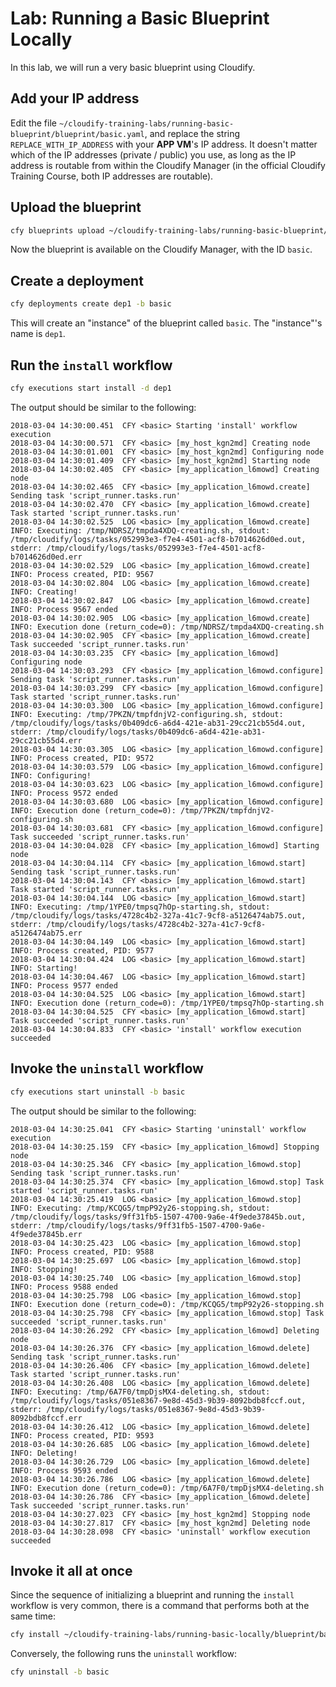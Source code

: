 # Lab: Running a Basic Blueprint Locally

In this lab, we will run a very basic blueprint using Cloudify.

## Add your IP address

Edit the file `~/cloudify-training-labs/running-basic-blueprint/blueprint/basic.yaml`,
and replace the string `REPLACE_WITH_IP_ADDRESS` with your **APP VM**'s IP address.
It doesn't matter which of the IP addresses (private / public) you use, as long as
the IP address is routable from within the Cloudify Manager (in the official Cloudify Training Course,
both IP addresses are routable).

## Upload the blueprint

```bash
cfy blueprints upload ~/cloudify-training-labs/running-basic-blueprint/blueprint/basic.yaml -b basic
```

Now the blueprint is available on the Cloudify Manager, with the ID `basic`.

## Create a deployment

```bash
cfy deployments create dep1 -b basic
```

This will create an "instance" of the blueprint called `basic`. The "instance"'s name is `dep1`.

## Run the `install` workflow

```bash
cfy executions start install -d dep1
```

The output should be similar to the following:

```
2018-03-04 14:30:00.451  CFY <basic> Starting 'install' workflow execution
2018-03-04 14:30:00.571  CFY <basic> [my_host_kgn2md] Creating node
2018-03-04 14:30:01.001  CFY <basic> [my_host_kgn2md] Configuring node
2018-03-04 14:30:01.409  CFY <basic> [my_host_kgn2md] Starting node
2018-03-04 14:30:02.405  CFY <basic> [my_application_l6mowd] Creating node
2018-03-04 14:30:02.465  CFY <basic> [my_application_l6mowd.create] Sending task 'script_runner.tasks.run'
2018-03-04 14:30:02.470  CFY <basic> [my_application_l6mowd.create] Task started 'script_runner.tasks.run'
2018-03-04 14:30:02.525  LOG <basic> [my_application_l6mowd.create] INFO: Executing: /tmp/NDRSZ/tmpda4XDQ-creating.sh, stdout: /tmp/cloudify/logs/tasks/052993e3-f7e4-4501-acf8-b7014626d0ed.out, stderr: /tmp/cloudify/logs/tasks/052993e3-f7e4-4501-acf8-b7014626d0ed.err
2018-03-04 14:30:02.529  LOG <basic> [my_application_l6mowd.create] INFO: Process created, PID: 9567
2018-03-04 14:30:02.804  LOG <basic> [my_application_l6mowd.create] INFO: Creating!
2018-03-04 14:30:02.847  LOG <basic> [my_application_l6mowd.create] INFO: Process 9567 ended
2018-03-04 14:30:02.905  LOG <basic> [my_application_l6mowd.create] INFO: Execution done (return_code=0): /tmp/NDRSZ/tmpda4XDQ-creating.sh
2018-03-04 14:30:02.905  CFY <basic> [my_application_l6mowd.create] Task succeeded 'script_runner.tasks.run'
2018-03-04 14:30:03.235  CFY <basic> [my_application_l6mowd] Configuring node
2018-03-04 14:30:03.293  CFY <basic> [my_application_l6mowd.configure] Sending task 'script_runner.tasks.run'
2018-03-04 14:30:03.299  CFY <basic> [my_application_l6mowd.configure] Task started 'script_runner.tasks.run'
2018-03-04 14:30:03.300  LOG <basic> [my_application_l6mowd.configure] INFO: Executing: /tmp/7PKZN/tmpfdnjV2-configuring.sh, stdout: /tmp/cloudify/logs/tasks/0b409dc6-a6d4-421e-ab31-29cc21cb55d4.out, stderr: /tmp/cloudify/logs/tasks/0b409dc6-a6d4-421e-ab31-29cc21cb55d4.err
2018-03-04 14:30:03.305  LOG <basic> [my_application_l6mowd.configure] INFO: Process created, PID: 9572
2018-03-04 14:30:03.579  LOG <basic> [my_application_l6mowd.configure] INFO: Configuring!
2018-03-04 14:30:03.623  LOG <basic> [my_application_l6mowd.configure] INFO: Process 9572 ended
2018-03-04 14:30:03.680  LOG <basic> [my_application_l6mowd.configure] INFO: Execution done (return_code=0): /tmp/7PKZN/tmpfdnjV2-configuring.sh
2018-03-04 14:30:03.681  CFY <basic> [my_application_l6mowd.configure] Task succeeded 'script_runner.tasks.run'
2018-03-04 14:30:04.028  CFY <basic> [my_application_l6mowd] Starting node
2018-03-04 14:30:04.114  CFY <basic> [my_application_l6mowd.start] Sending task 'script_runner.tasks.run'
2018-03-04 14:30:04.143  CFY <basic> [my_application_l6mowd.start] Task started 'script_runner.tasks.run'
2018-03-04 14:30:04.144  LOG <basic> [my_application_l6mowd.start] INFO: Executing: /tmp/1YPE0/tmpsq7hOp-starting.sh, stdout: /tmp/cloudify/logs/tasks/4728c4b2-327a-41c7-9cf8-a5126474ab75.out, stderr: /tmp/cloudify/logs/tasks/4728c4b2-327a-41c7-9cf8-a5126474ab75.err
2018-03-04 14:30:04.149  LOG <basic> [my_application_l6mowd.start] INFO: Process created, PID: 9577
2018-03-04 14:30:04.424  LOG <basic> [my_application_l6mowd.start] INFO: Starting!
2018-03-04 14:30:04.467  LOG <basic> [my_application_l6mowd.start] INFO: Process 9577 ended
2018-03-04 14:30:04.525  LOG <basic> [my_application_l6mowd.start] INFO: Execution done (return_code=0): /tmp/1YPE0/tmpsq7hOp-starting.sh
2018-03-04 14:30:04.525  CFY <basic> [my_application_l6mowd.start] Task succeeded 'script_runner.tasks.run'
2018-03-04 14:30:04.833  CFY <basic> 'install' workflow execution succeeded
```

## Invoke the `uninstall` workflow

```bash
cfy executions start uninstall -b basic
```

The output should be similar to the following:

```
2018-03-04 14:30:25.041  CFY <basic> Starting 'uninstall' workflow execution
2018-03-04 14:30:25.159  CFY <basic> [my_application_l6mowd] Stopping node
2018-03-04 14:30:25.346  CFY <basic> [my_application_l6mowd.stop] Sending task 'script_runner.tasks.run'
2018-03-04 14:30:25.374  CFY <basic> [my_application_l6mowd.stop] Task started 'script_runner.tasks.run'
2018-03-04 14:30:25.419  LOG <basic> [my_application_l6mowd.stop] INFO: Executing: /tmp/KCQG5/tmpP92y26-stopping.sh, stdout: /tmp/cloudify/logs/tasks/9ff31fb5-1507-4700-9a6e-4f9ede37845b.out, stderr: /tmp/cloudify/logs/tasks/9ff31fb5-1507-4700-9a6e-4f9ede37845b.err
2018-03-04 14:30:25.423  LOG <basic> [my_application_l6mowd.stop] INFO: Process created, PID: 9588
2018-03-04 14:30:25.697  LOG <basic> [my_application_l6mowd.stop] INFO: Stopping!
2018-03-04 14:30:25.740  LOG <basic> [my_application_l6mowd.stop] INFO: Process 9588 ended
2018-03-04 14:30:25.798  LOG <basic> [my_application_l6mowd.stop] INFO: Execution done (return_code=0): /tmp/KCQG5/tmpP92y26-stopping.sh
2018-03-04 14:30:25.798  CFY <basic> [my_application_l6mowd.stop] Task succeeded 'script_runner.tasks.run'
2018-03-04 14:30:26.292  CFY <basic> [my_application_l6mowd] Deleting node
2018-03-04 14:30:26.376  CFY <basic> [my_application_l6mowd.delete] Sending task 'script_runner.tasks.run'
2018-03-04 14:30:26.406  CFY <basic> [my_application_l6mowd.delete] Task started 'script_runner.tasks.run'
2018-03-04 14:30:26.408  LOG <basic> [my_application_l6mowd.delete] INFO: Executing: /tmp/6A7F0/tmpDjsMX4-deleting.sh, stdout: /tmp/cloudify/logs/tasks/051e8367-9e8d-45d3-9b39-8092bdb8fccf.out, stderr: /tmp/cloudify/logs/tasks/051e8367-9e8d-45d3-9b39-8092bdb8fccf.err
2018-03-04 14:30:26.412  LOG <basic> [my_application_l6mowd.delete] INFO: Process created, PID: 9593
2018-03-04 14:30:26.685  LOG <basic> [my_application_l6mowd.delete] INFO: Deleting!
2018-03-04 14:30:26.729  LOG <basic> [my_application_l6mowd.delete] INFO: Process 9593 ended
2018-03-04 14:30:26.786  LOG <basic> [my_application_l6mowd.delete] INFO: Execution done (return_code=0): /tmp/6A7F0/tmpDjsMX4-deleting.sh
2018-03-04 14:30:26.786  CFY <basic> [my_application_l6mowd.delete] Task succeeded 'script_runner.tasks.run'
2018-03-04 14:30:27.023  CFY <basic> [my_host_kgn2md] Stopping node
2018-03-04 14:30:27.817  CFY <basic> [my_host_kgn2md] Deleting node
2018-03-04 14:30:28.098  CFY <basic> 'uninstall' workflow execution succeeded
```

## Invoke it all at once

Since the sequence of initializing a blueprint and running the `install` workflow is very common,
there is a command that performs both at the same time:

```bash
cfy install ~/cloudify-training-labs/running-basic-locally/blueprint/basic.yaml -b basic
```

Conversely, the following runs the `uninstall` workflow:

```bash
cfy uninstall -b basic
```